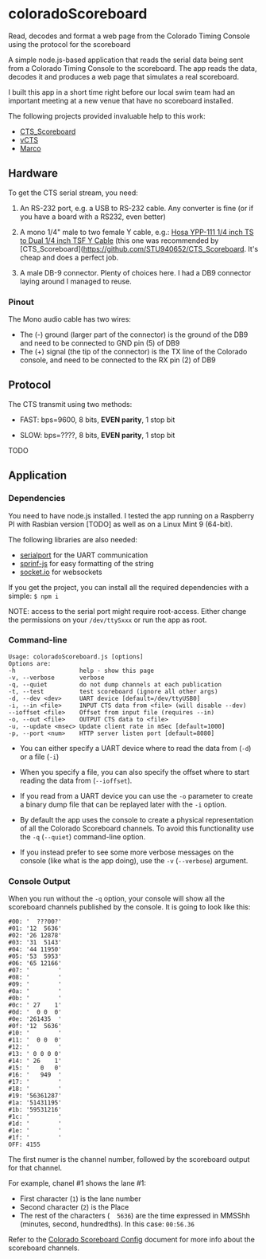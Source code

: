 # coloradoScoreboard
Read, decodes and format a web page from the Colorado Timing Console using the protocol
for the scoreboard

A simple node.js-based application that reads the serial data being sent from a Colorado Timing Console to the scoreboard. 
The app reads the data, decodes it and produces a web page that simulates a real scoreboard.

I built this app in a short time right before our local swim team had an important meeting at a new venue that have no scoreboard installed.

The following projects provided invaluable help to this work:

- [CTS_Scoreboard](https://github.com/STU940652/CTS_Scoreboard)
- [vCTS](https://github.com/hwbrill/vsCTS)
- [Marco](https://marcoscorner.walther-family.org/2015/07/colorado-timing-console-scoreboard-protocol/)



## Hardware
To get the CTS serial stream, you need:

1) An RS-232 port, e.g. a USB to RS-232 cable. Any converter is fine (or if you have a board with a RS232, even better)

2) A mono 1/4" male to two female Y cable, e.g.:
   [Hosa YPP-111 1/4 inch TS to Dual 1/4 inch TSF Y Cable](https://www.amazon.com/dp/B000068O53?ref=yo_pop_ma_swf)
   (this one was recommended by [CTS_Scoreboard](https://github.com/STU940652/CTS_Scoreboard. It's cheap and does a perfect job.

3) A male DB-9 connector. Plenty of choices here. I had a DB9 connector laying around I managed to reuse.

   
### Pinout
The Mono audio cable has two wires:
- The (-) ground (larger part of the connector) is the ground of the DB9 and need to be connected to GND pin (5) of DB9
- The (+) signal (the tip of the connector) is the TX line of the Colorado console, and need to be connected to the RX pin (2) of DB9


## Protocol
The CTS transmit using two methods:

- FAST: bps=9600, 8 bits, **EVEN parity**, 1 stop bit

- SLOW: bps=????, 8 bits, **EVEN parity**, 1 stop bit

TODO




## Application

### Dependencies
You need to have node.js installed. I tested the app running on a Raspberry PI
with Rasbian version [TODO] as well as on a Linux Mint 9 (64-bit).

The following libraries are also needed:

- [serialport](https://www.npmjs.com/package/serialport) for the UART communication
- [sprinf-js](https://www.npmjs.com/package/sprintf-js) for easy formatting of the string
- [socket.io](https://www.npmjs.com/package/socket.io) for websockets

If you get the project, you can install all the required dependencies with a simple:
`$ npm i`

NOTE: access to the serial port might require root-access. Either change the permissions
on your `/dev/ttySxxx` or run the app as root.

### Command-line
```
Usage: coloradoScoreboard.js [options]
Options are:
-h                  help - show this page
-v, --verbose       verbose
-q, --quiet         do not dump channels at each publication
-t, --test          test scoreboard (ignore all other args)
-d, --dev <dev>     UART device [default=/dev/ttyUSB0]
-i, --in <file>     INPUT CTS data from <file> (will disable --dev)
--ioffset <file>    Offset from input file (requires --in)
-o, --out <file>    OUTPUT CTS data to <file>
-u, --update <msec> Update client rate in mSec [default=1000]
-p, --port <num>    HTTP server listen port [default=8080]
```

- You can either specify a UART device where to read the data from (`-d`) or a file (`-i`)

- When you specify a file, you can also specify the offset where to start reading the data from (`--ioffset`).

- If you read from a UART device you can use the `-o` parameter to create a binary dump file that can be replayed
later with the `-i` option.

- By default the app uses the console to create a physical representation of all the Colorado Scoreboard channels.
To avoid this functionality use the `-q` (`--quiet`) command-line option.

- If you instead prefer to see some more verbose messages on the console (like what is the app doing),
  use the `-v` (`--verbose`) argument.


### Console Output
When you run without the `-q` option, your console will show all the scoreboard channels published by the console.
It is going to look like this:

```
#00: '  ???00?'
#01: '12  5636'
#02: '26 12878'
#03: '31  5143'
#04: '44 11950'
#05: '53  5953'
#06: '65 12166'
#07: '        '
#08: '        '
#09: '        '
#0a: '        '
#0b: '        '
#0c: ' 27    1'
#0d: '  0 0  0'
#0e: '261435  '
#0f: '12  5636'
#10: '        '
#11: '  0 0  0'
#12: '        '
#13: ' 0 0 0 0'
#14: ' 26    1'
#15: '   0   0'
#16: '   949  '
#17: '        '
#18: '        '
#19: '56361287'
#1a: '51431195'
#1b: '59531216'
#1c: '        '
#1d: '        '
#1e: '        '
#1f: '        '
OFF: 4155
```
The first numer is the channel number, followed by the scoreboard output for that channel.

For example, chanel #1 shows the lane #1:

- First character (`1`) is the lane number
- Second character (`2`) is the Place
- The rest of the characters (`  5636`) are the time expressed in MMSShh (minutes, second, hundredths). In this case: `00:56.36`

Refer to the [Colorado Scoreboard Config](https://drive.google.com/file/d/0BzTyI86tWFG5TWFhZEZlM3dpRXM/view) 
document for more info about the scoreboard channels.



